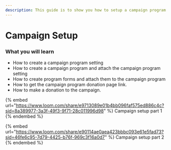 ```yaml
---
description: This guide is to show you how to setup a campaign program in HelpYouSponsor
---
```


# Campaign Setup

### What you will learn

* How to create a campaign program setting
* How to create a campaign program and attach the campaign program setting
* How to create program forms and attach them to the campaign program
* How to get the campaign program donation page link.
* How to make a donation to the campaign.

{% embed url="https://www.loom.com/share/e9713089e01b4bb096faf575ed886c4c?sid=8a389977-3a3f-49f3-9f71-28c011996d98" %}
Campaign setup part 1
{% endembed %}

{% embed url="https://www.loom.com/share/e90114ae0aea423bbbc093e61e5fad73?sid=46fe6c95-7d79-4425-b76f-969c3f16a0d7" %}
Campaign setup part 2
{% endembed %}

